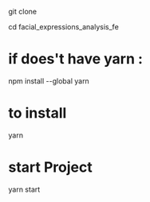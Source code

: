 git clone <url>

cd facial_expressions_analysis_fe
# if does't have yarn : 
npm install --global yarn
# to install
yarn
# start Project
yarn start
